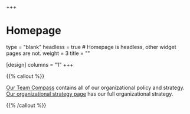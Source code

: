 +++
# Homepage
type = "blank"
headless = true  # Homepage is headless, other widget pages are not.
weight = 3
title = ""

[design]
  columns = "1"
+++

{{% callout %}}

[Our Team Compass](https://compass.2i2c.org) contains all of our organizational policy and strategy.
[Our organizational strategy page](https://compass.2i2c.org/en/latest/organization/strategy.html) has our full organizational strategy.

{{% /callout %}}
